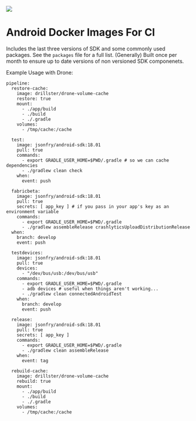 [![](https://images.microbadger.com/badges/image/jsonfry/android-sdk.svg)](https://microbadger.com/images/jsonfry/android-sdk)

# Android Docker Images For CI

Includes the last three versions of SDK and some commonly used packages. See the `packages` file for a full list. (Generally) Built once per month to ensure up to date versions of non versioned SDK componenets.

Example Usage with Drone:

```
pipeline:
  restore-cache:
    image: drillster/drone-volume-cache
    restore: true
    mount:
      - ./app/build
      - ./build
      - ./.gradle
    volumes:
      - /tmp/cache:/cache

  test:
    image: jsonfry/android-sdk:18.01
    pull: true
    commands:
      - export GRADLE_USER_HOME=$PWD/.gradle # so we can cache dependencies
      - ./gradlew clean check
    when:
      event: push

  fabricbeta:
    image: jsonfry/android-sdk:18.01
    pull: true
    secrets: [ app_key ] # if you pass in your app's key as an environment variable
    commands:
      - export GRADLE_USER_HOME=$PWD/.gradle
      - ./gradlew assembleRelease crashlyticsUploadDistributionRelease
  when:
    branch: develop
    event: push

  testdevices:
    image: jsonfry/android-sdk:18.01
    pull: true
    devices:
      - "/dev/bus/usb:/dev/bus/usb"
    commands:
      - export GRADLE_USER_HOME=$PWD/.gradle
      - adb devices # useful when things aren't working...
      - ./gradlew clean connectedAndroidTest
    when:
      branch: develop
      event: push

  release:
    image: jsonfry/android-sdk:18.01
    pull: true
    secrets: [ app_key ]
    commands:
      - export GRADLE_USER_HOME=$PWD/.gradle
      - ./gradlew clean assembleRelease
    when:
      event: tag

  rebuild-cache:
    image: drillster/drone-volume-cache
    rebuild: true
    mount:
      - ./app/build
      - ./build
      - ./.gradle
    volumes:
      - /tmp/cache:/cache

```


